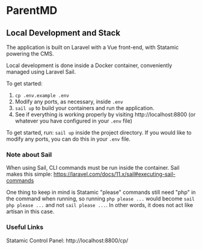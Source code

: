 # ParentMD

## Local Development and Stack

The application is built on Laravel with a Vue front-end, with Statamic powering the CMS.

Local development is done inside a Docker container, conveniently managed using Laravel Sail.

To get started:

1. `cp .env.example .env`
2. Modify any ports, as necessary, inside `.env`
3. `sail up` to build your containers and run the application.
4. See if everything is working properly by visiting http://localhost:8800 (or whatever you have configured in your `.env` file)

To get started, run: `sail up` inside the project directory. If you would like to modify any ports, you can do this in your `.env` file.

### Note about Sail

When using Sail, CLI commands must be run inside the container. Sail makes this simple: https://laravel.com/docs/11.x/sail#executing-sail-commands

One thing to keep in mind is Statamic "please" commands still need "php" in the command when running, so running `php please ...` would become `sail php please ...` and not `sail please ...`. In other words, it does not act like artisan in this case.

### Useful Links

Statamic Control Panel: http://localhost:8800/cp/
